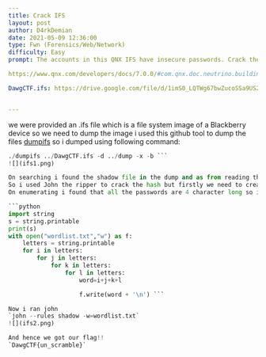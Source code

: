 ```yaml
---
title: Crack IFS
layout: post
author: D4rkDemian
date: 2021-05-09 12:36:00 
type: Fwn (Forensics/Web/Network)
difficulty: Easy
prompt: The accounts in this QNX IFS have insecure passwords. Crack them to assemble the flag.

https://www.qnx.com/developers/docs/7.0.0/#com.qnx.doc.neutrino.building/topic/intro/intro_ifs.html

DawgCTF.ifs: https://drive.google.com/file/d/1imS0_LQTWg67bwZucoSSa9US28C1uAI2/view?usp=sharing


---
```


we were provided an .ifs file which is a file system image of a Blackberry device so we need to dump the image i used this github tool to dump the files 
[dumpifs](https://github.com/askac/dumpifs)
so i dumped using following command:

```python
./dumpifs ../DawgCTF.ifs -d ../dump -x -b ```
![](ifs1.png)

On searching i found the shadow file in the dump and as from reading the prompt it is clear that the passwords are very weak...
So i used John the ripper to crack the hash but firstly we need to create our own wordlist.
On enumerating i found that all the passwords are 4 character long so i wrote a script to make a wordlist:

```python 
import string
s = string.printable
print(s)
with open("wordlist.txt","w") as f:
    letters = string.printable
    for i in letters:
        for j in letters:
            for k in letters:
                for l in letters:
                    word=i+j+k+l

                    f.write(word + '\n') ```

Now i ran john 
`john --rules shadow -w=wordlist.txt`
![](ifs2.png)

And hence we got our flag!! 
`DawgCTF{un_scramble}`

